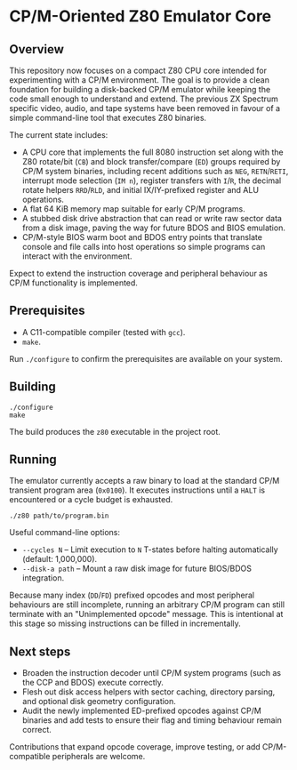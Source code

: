 # CP/M-Oriented Z80 Emulator Core

## Overview
This repository now focuses on a compact Z80 CPU core intended for experimenting with a CP/M environment. The goal is to provide a clean foundation for building a disk-backed CP/M emulator while keeping the code small enough to understand and extend. The previous ZX Spectrum specific video, audio, and tape systems have been removed in favour of a simple command-line tool that executes Z80 binaries.

The current state includes:

- A CPU core that implements the full 8080 instruction set along with the Z80 rotate/bit (`CB`) and block transfer/compare (`ED`) groups required by CP/M system binaries, including recent additions such as `NEG`, `RETN`/`RETI`, interrupt mode selection (`IM n`), register transfers with `I`/`R`, the decimal rotate helpers `RRD`/`RLD`, and initial IX/IY-prefixed register and ALU operations.
- A flat 64 KiB memory map suitable for early CP/M programs.
- A stubbed disk drive abstraction that can read or write raw sector data from a disk image, paving the way for future BDOS and BIOS emulation.
- CP/M-style BIOS warm boot and BDOS entry points that translate console and file calls into host operations so simple programs can interact with the environment.

Expect to extend the instruction coverage and peripheral behaviour as CP/M functionality is implemented.

## Prerequisites
- A C11-compatible compiler (tested with `gcc`).
- `make`.

Run `./configure` to confirm the prerequisites are available on your system.

## Building
```
./configure
make
```

The build produces the `z80` executable in the project root.

## Running
The emulator currently accepts a raw binary to load at the standard CP/M transient program area (`0x0100`). It executes instructions until a `HALT` is encountered or a cycle budget is exhausted.

```
./z80 path/to/program.bin
```

Useful command-line options:

- `--cycles N` – Limit execution to `N` T-states before halting automatically (default: 1,000,000).
- `--disk-a path` – Mount a raw disk image for future BIOS/BDOS integration.

Because many index (`DD`/`FD`) prefixed opcodes and most peripheral behaviours are still incomplete, running an arbitrary CP/M program can still terminate with an "Unimplemented opcode" message. This is intentional at this stage so missing instructions can be filled in incrementally.

## Next steps
- Broaden the instruction decoder until CP/M system programs (such as the CCP and BDOS) execute correctly.
- Flesh out disk access helpers with sector caching, directory parsing, and optional disk geometry configuration.
- Audit the newly implemented ED-prefixed opcodes against CP/M binaries and add tests to ensure their flag and timing behaviour remain correct.

Contributions that expand opcode coverage, improve testing, or add CP/M-compatible peripherals are welcome.
